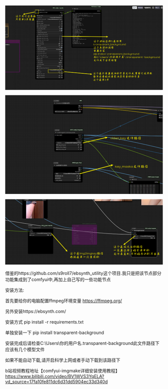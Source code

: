 

![Snipaste_2024-10-30_17-56-06.png](sample/Snipaste_2024-10-30_17-56-06.png)



![Snipaste_2024-10-13_16-14-48.png](sample/Snipaste_2024-10-13_16-14-48.png)

![Snipaste_2024-10-13_16-17-03.png](sample/Snipaste_2024-10-13_16-17-03.png)

借鉴的https://github.com/s9roll7/ebsynth_utility这个项目.我只是把该节点部分功能集成到了comfyui中,再加上自己写的一些功能节点

安装方法:

首先要给你的电脑配置ffmpeg环境变量 https://ffmpeg.org/

另外安装https://ebsynth.com/

安装方式 pip install -r requirements.txt

单独安装一下 pip install transparent-background

安装完成后请检查C:\Users\你的用户名\.transparent-background此文件路径下应该有几个模型文件

如果不能自动下载,请开启科学上网或者手动下载到该路径下

b站视频教程地址【comfyui-imgmake详细安装使用教程】https://www.bilibili.com/video/BV1WVS3YqELA?vd_source=17fa10fe811dc6d31dd5904ec33d340d